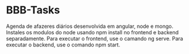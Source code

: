 # BBB-Tasks
Agenda de afazeres diários desenvolvida em angular, node e mongo.
Instales os modulos do node usando npm install no frontend e backend separadamente.
Para executar o frontend, use o camando ng serve.
Para executar o backend, use o comando npm start.

